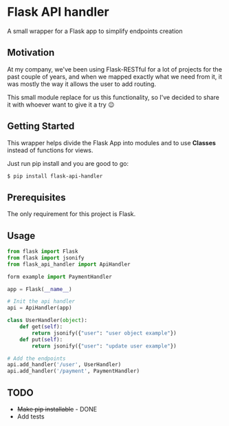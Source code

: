 # Flask API handler
A small wrapper for a Flask app to simplify endpoints creation

## Motivation
At my company, we've been using Flask-RESTful for a lot of projects for the past couple of years, and when we mapped exactly what we need from it, it was mostly the way it allows the user to add routing.

This small module replace for us this functionality, so I've decided to share it with whoever want to give it a try :wink: 

## Getting Started
This wrapper helps divide the Flask App into modules and to use __Classes__ instead of functions for views.

Just run pip install and you are good to go: 
```bash
$ pip install flask-api-handler
```

## Prerequisites
The only requirement for this project is Flask.
  
## Usage
```python
from flask import Flask
from flask import jsonify
from flask_api_handler import ApiHandler

form example import PaymentHandler

app = Flask(__name__)

# Init the api handler 
api = ApiHandler(app)

class UserHandler(object):
    def get(self):
        return jsonify({"user": "user object example"})
    def put(self):
        return jsonify({"user": "update user example"})

# Add the endpoints 
api.add_handler('/user', UserHandler)
api.add_handler('/payment', PaymentHandler)
```

## TODO
*   ~~Make pip installable~~ - DONE
*   Add tests
